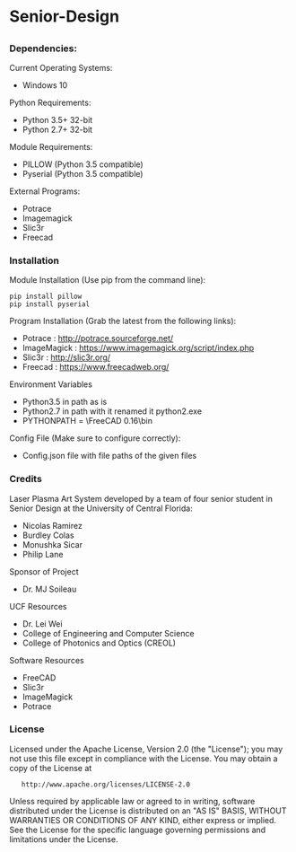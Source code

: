 # Senior-Design
##
### Dependencies:

Current Operating Systems:
* Windows 10

Python Requirements:
* Python 3.5+  32-bit
* Python 2.7+  32-bit

Module Requirements:
* PILLOW (Python 3.5 compatible)
* Pyserial (Python 3.5 compatible)

External Programs:
* Potrace
* Imagemagick
* Slic3r
* Freecad

### Installation

 Module Installation (Use pip from the command line):
```
pip install pillow
pip install pyserial
```

Program Installation (Grab the latest from the following links):

* Potrace : http://potrace.sourceforge.net/
* ImageMagick : https://www.imagemagick.org/script/index.php
* Slic3r : http://slic3r.org/
* Freecad : https://www.freecadweb.org/

Environment Variables

* Python3.5 in path as is
* Python2.7 in path with it renamed it python2.exe
* PYTHONPATH = \FreeCAD 0.16\bin

Config File (Make sure to configure correctly):

* Config.json file with file paths of the given files

### Credits

Laser Plasma Art System developed by a team of four senior student in Senior Design at the University of Central Florida:
* Nicolas Ramirez
* Burdley Colas
* Monushka Sicar
* Philip Lane

Sponsor of Project
* Dr. MJ Soileau

UCF Resources
* Dr. Lei Wei
* College of Engineering and Computer Science
* College of Photonics and Optics (CREOL)

Software Resources
* FreeCAD
* Slic3r
* ImageMagick
* Potrace

### License

   Licensed under the Apache License, Version 2.0 (the "License");
   you may not use this file except in compliance with the License.
   You may obtain a copy of the License at

       http://www.apache.org/licenses/LICENSE-2.0

   Unless required by applicable law or agreed to in writing, software
   distributed under the License is distributed on an "AS IS" BASIS,
   WITHOUT WARRANTIES OR CONDITIONS OF ANY KIND, either express or implied.
   See the License for the specific language governing permissions and
   limitations under the License.
